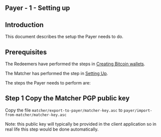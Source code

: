 ## Payer - 1 - Setting up

## Introduction
This document describes the setup the Payer needs to do.

## Prerequisites

The Redeemers have performed the steps in [Creating Bitcoin wallets](Redeemer-1-Creating-Bitcoin-wallets.md).

The Matcher has performed the step in [Setting Up](Matcher-1-Setting-up.md).

The steps the Payer needs to perform are:

## Step 1 Copy the Matcher PGP public key
Copy the file `matcher/export-to-payer/matcher-key.asc` to `payer/import-from-matcher/matcher-key.asc`

Note: this public key will typically be provided in the client application so in real life this step would be done automatically.

